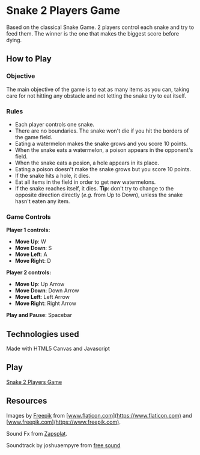 # Snake 2 Players Game
Based on the classical Snake Game. 2 players control each snake and try to feed them. The winner is the one that makes the biggest score before dying.

## How to Play
### Objective
The main objective of the game is to eat as many items as you can, taking care for not hitting any obstacle and not letting the snake try to eat itself.
### Rules
+ Each player controls one snake.
+ There are no boundaries. The snake won't die if you hit the borders of the game field.
+ Eating a watermelon makes the snake grows and you score 10 points.
+ When the snake eats a watermelon, a poison appears in the opponent's field.
+ When the snake eats a posion, a hole appears in its place.
+ Eating a poison doesn't make the snake grows but you score 10 points.
+ If the snake hits a hole, it dies.
+ Eat all items in the field in order to get new watermelons.
+ If the snake reaches itself, it dies. **Tip**: don't try to change to the opposite direction directly (*e.g.* from Up to Down), unless the snake hasn't eaten any item.
### Game Controls
**Player 1 controls:**
+ **Move Up**: W
+ **Move Down**: S
+ **Move Left**: A
+ **Move Right**: D
  
  
**Player 2 controls:**
+ **Move Up**: Up Arrow
+ **Move Down**: Down Arrow
+ **Move Left**: Left Arrow
+ **Move Right**: Right Arrow

**Play and Pause**: Spacebar

## Technologies used
Made with HTML5 Canvas and Javascript

## Play
[Snake 2 Players Game](https://vilevy.github.io/Snake-2Players-Game/)

## Resources
Images by [Freepik](https://www.freepik.com) from [www.flaticon.com](https://www.flaticon.com) and [www.freepik.com](https://www.freepik.com).

Sound Fx from [Zapsplat](https://www.zapsplat.com).

Soundtrack by joshuaempyre from [free sound](https://freesound.org/people/joshuaempyre/sounds/251461/)

